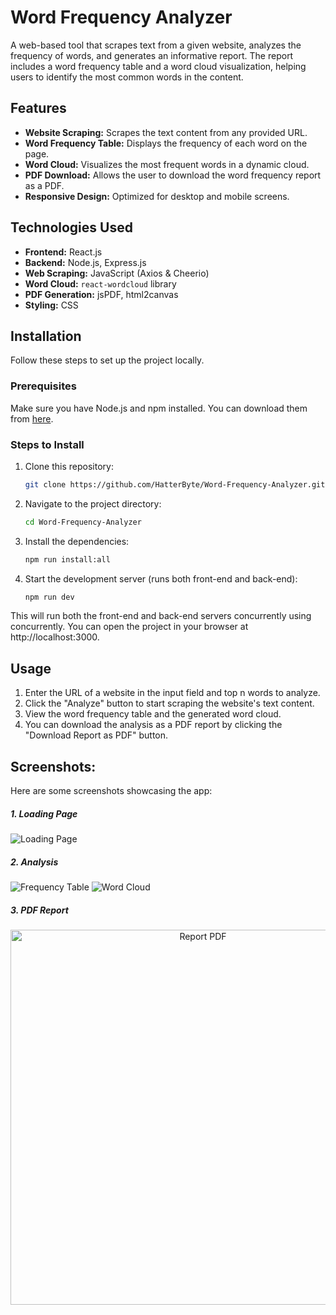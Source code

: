 # Word Frequency Analyzer

A web-based tool that scrapes text from a given website, analyzes the frequency of words, and generates an informative report. The report includes a word frequency table and a word cloud visualization, helping users to identify the most common words in the content.

## Features
- **Website Scraping:** Scrapes the text content from any provided URL.
- **Word Frequency Table:** Displays the frequency of each word on the page.
- **Word Cloud:** Visualizes the most frequent words in a dynamic cloud.
- **PDF Download:** Allows the user to download the word frequency report as a PDF.
- **Responsive Design:** Optimized for desktop and mobile screens.

## Technologies Used
- **Frontend:** React.js
- **Backend:** Node.js, Express.js
- **Web Scraping:** JavaScript (Axios & Cheerio)
- **Word Cloud:** `react-wordcloud` library
- **PDF Generation:** jsPDF, html2canvas
- **Styling:** CSS

## Installation

Follow these steps to set up the project locally.

### Prerequisites
Make sure you have Node.js and npm installed. You can download them from [here](https://nodejs.org/).

### Steps to Install
1. Clone this repository:
   ```bash
   git clone https://github.com/HatterByte/Word-Frequency-Analyzer.git
2. Navigate to the project directory:
    ```bash
    cd Word-Frequency-Analyzer
3. Install the dependencies:
    ```bash
    npm run install:all
    
4. Start the development server (runs both front-end and back-end):
    ```bash
    npm run dev
This will run both the front-end and back-end servers concurrently using concurrently. You can open the project in your browser at http://localhost:3000.

## Usage
1. Enter the URL of a website in the input field and top n words to analyze.
2. Click the "Analyze" button to start scraping the website's text content.
3. View the word frequency table and the generated word cloud.
4. You can download the analysis as a PDF report by clicking the "Download Report as PDF" button.

## Screenshots:
Here are some screenshots showcasing the app:
##### 1. Loading Page
![Loading Page](sample_imgs/loading_page.png)
##### 2. Analysis
![Frequency Table](sample_imgs/report_table.png)
![Word Cloud](sample_imgs/word_cloud.png)
##### 3. PDF Report
<p align="center">
  <img src="sample_imgs/pdf_report.png" alt="Report PDF" width="600"/>
</p>